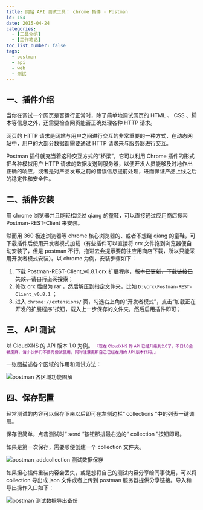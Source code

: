 ```yaml
---
title: 网站 API 测试工具： chrome 插件 - Postman
id: 154
date: 2015-04-24
categories:
  - [工具介绍]
  - [工作笔记]
toc_list_number: false
tags:
  - postman
  - api
  - web
  - 测试
---
```


## 一、插件介绍

当你在调试一个网页是否运行正常时，除了简单地调试网页的 HTML 、 CSS 、脚本等信息之外，还需要检查网页能否正确处理各种 HTTP 请求。

网页的 HTTP 请求是网站与用户之间进行交互的非常重要的一种方式，在动态网站中，用户的大部分数据都需要通过 HTTP 请求来与服务器进行交互。

Postman 插件就充当着这种交互方式的“桥梁”，它可以利用 Chrome 插件的形式把各种模拟用户 HTTP 请求的数据发送到服务器，以便开发人员能够及时地作出正确的响应，或者是对产品发布之前的错误信息提前处理，进而保证产品上线之后的稳定性和安全性。

<!--more-->

## 二、插件安装

用 chrome 浏览器并且能轻松绕过 qiang 的童鞋，可以直接通过应用商店搜索 Postman-REST-Client 来安装。

然而用 360 极速浏览器等 chrome 核心浏览器的、或者不想绕 qiang 的童鞋，可下载插件后使用开发者模式加载（有些插件可以直接将 crx 文件拖到浏览器便自动安装了，但是 postman 不行，拖进去会提示要前往应用商店下载，所以只能采用开发者模式安装）。以 chrome 为例，安装步骤如下：

1. 下载 Postman-REST-Client_v0.8.1.crx 扩展程序，~~版本已更新，下载链接已失效，请自行上网搜索~~；
2. 修改 crx 后缀为 rar ，然后解压到指定文件夹，比如 `D:\crx\Postman-REST-Client_v0.8.1` ；
3. 进入 `chrome://extensions/` 页，勾选右上角的“开发者模式”，点击“加载正在开发的扩展程序”按钮，载入上一步保存的文件夹，然后启用插件即可；

## 三、 API 测试

以 CloudXNS 的 API 版本 1.0 为例。
<span style="font-size: 8pt; color: #800080;">『现在 CloudXNS 的 API 已经升级到2.0了，不日1.0会被废弃，请小伙伴们不要再尝试使用，同时注意更新自己已经在用的 API 版本代码。』</span>

一张图描述各个区域的作用和测试方法：

![ postman 各区域功能图解](https://iephen.pek3b.qingstor.com/b_image/20190426162846.png)

## 四、保存配置

经常测试的内容可以保存下来以后即可在左侧边栏“ collections ”中的列表一键调用。

保存很简单，点击测试时“ send ”按钮那排最右边的“ collection ”按钮即可。

如果是第一次保存，需要顺便创建一个 collection 文件夹。

![postman_addcollection 测试数据保存](https://iephen.pek3b.qingstor.com/b_image/20190426162940.png)

如果担心插件重装内容会丢失，或是想将自己的测试内容分享给同事使用，可以将 collection 导出成 json 文件或者上传到 postman 服务器提供分享链接。导入和导出操作入口如下：

![postman 测试数据导出备份](https://iephen.pek3b.qingstor.com/b_image/20190426162959.png)